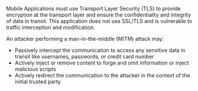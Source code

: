 Mobile Applications must use Transport Layer Security (TLS) to provide encryption at the transport layer and ensure the
confidentiality and integrity of data in transit. This application does not use SSL/TLS and is vulnerable to traffic
interception and modification.

An attacker performing a man-in-the-middle (MITM) attack may:

* Passively intercept the communication to access any sensitive data in transit like usernames, passwords, or credit
  card
  number
* Actively inject or remove content to forge and omit information or inject malicious scripts
* Actively redirect the communication to the attacker in the context of the initial trusted party
